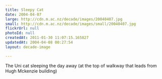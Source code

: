 ```yaml
---
title: Sleepy Cat
date: 2004-04-07
large: http://cdn.m.ac.nz/decade/images/20040407.jpg
small: http://cdn.m.ac.nz/decade/images/small/20040407.jpg
flickrUrl: null
photoId: null
createdAt: 2011-01-30 11:07:15.165827
updatedAt: 2004-04-08 00:27:54
layout: decade-image

---
```

The Uni cat sleeping the day away (at the top of walkway that leads from Hugh Mckenzie building)
